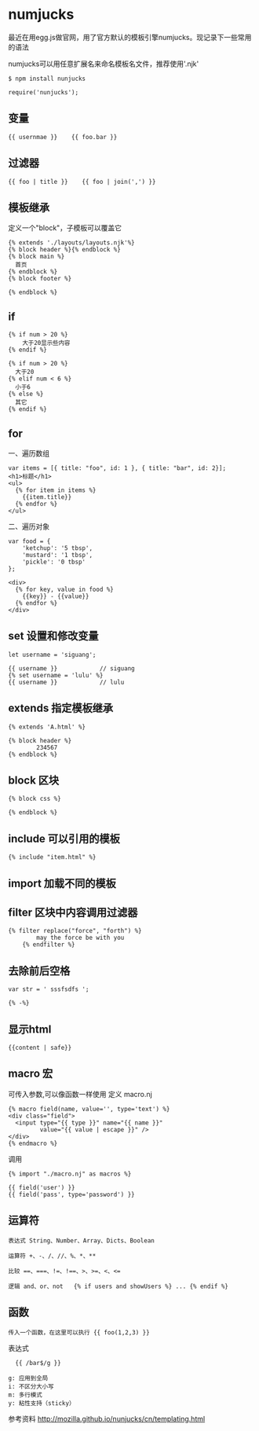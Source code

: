# numjucks 
最近在用egg.js做官网，用了官方默认的模板引擎numjucks。现记录下一些常用的语法

numjucks可以用任意扩展名来命名模板名文件，推荐使用'.njk'
```
$ npm install nunjucks

require('nunjucks');
```

## 变量
```
{{ usernmae }}    {{ foo.bar }}
```

## 过滤器
```
{{ foo | title }}    {{ foo | join(',') }}
```

## 模板继承
定义一个"block"，子模板可以覆盖它
```
{% extends './layouts/layouts.njk'%}
{% block header %}{% endblock %}
{% block main %}
  首页
{% endblock %}
{% block footer %}

{% endblock %}
```

## if
```
{% if num > 20 %}
	大于20显示些内容
{% endif %}

{% if num > 20 %}
  大于20
{% elif num < 6 %}
  小于6
{% else %}
  其它
{% endif %}
```

## for
一、遍历数组
```
var items = [{ title: "foo", id: 1 }, { title: "bar", id: 2}];
<h1>标题</h1>
<ul>
  {% for item in items %}
    {{item.title}}
  {% endfor %}
</ul>
```
二、遍历对象
```
var food = {
    'ketchup': '5 tbsp',
    'mustard': '1 tbsp',
    'pickle': '0 tbsp'
};

<div>
  {% for key, value in food %}
    {{key}} - {{value}}
  {% endfor %}
</div>
```

## set 设置和修改变量
```
let username = 'siguang';

{{ username }}            // siguang
{% set username = 'lulu' %}
{{ username }}            // lulu
```

## extends 指定模板继承
```
{% extends 'A.html' %}

{% block header %}
		234567
{% endblock %}
```

## block 区块
```
{% block css %}
		
{% endblock %}
```

## include 可以引用的模板
```
{% include "item.html" %}
```

## import 加载不同的模板

## filter 区块中内容调用过滤器
```
{% filter replace("force", "forth") %}
		may the force be with you
	{% endfilter %}
```

## 去除前后空格
```
var str = ' sssfsdfs ';

{% -%}
```

## 显示html
```
{{content | safe}}
```

## macro 宏
可传入参数,可以像函数一样使用
定义 macro.nj
```
{% macro field(name, value='', type='text') %}
<div class="field">
  <input type="{{ type }}" name="{{ name }}"
         value="{{ value | escape }}" />
</div>
{% endmacro %}
```
调用
```
{% import "./macro.nj" as macros %}

{{ field('user') }}
{{ field('pass', type='password') }}
```


## 运算符
```
表达式 String、Number、Array、Dicts、Boolean

运算符 +、-、/、//、%、*、**

比较 ==、===、!=、!==、>、>=、<、<=

逻辑 and、or、not   {% if users and showUsers %} ... {% endif %}
```

## 函数
```
传入一个函数，在这里可以执行 {{ foo(1,2,3) }}
```

表达式
```
  {{ /bar$/g }}

g: 应用到全局
i: 不区分大小写
m: 多行模式
y: 粘性支持（sticky）
```

参考资料
http://mozilla.github.io/nunjucks/cn/templating.html